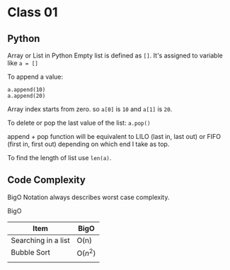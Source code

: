 # Class 01


## Python
Array or List in Python
Empty list is defined as `[]`.
It's assigned to variable like `a = []`

To append a value:
```
a.append(10)
a.append(20)
```

Array index starts from zero. so `a[0]` is `10` and `a[1]` is `20`.

To delete or pop the last value of the list:
`a.pop()`

append + pop function will be equivalent to LILO (last in, last out) or FIFO (first in, first out) depending on which end I take as top.

To find the length of list use `len(a)`.

## Code Complexity
BigO Notation always describes worst case complexity.

BigO

| Item                | BigO     |
|---------------------|----------|
| Searching in a list | O(n)     |
| Bubble Sort         | O($n^2$) |
|                     |          |

